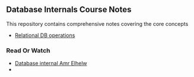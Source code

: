 ## Database Internals Course Notes
This repository contains comprehensive notes covering the core concepts
- [Relational DB operations]()



### Read Or Watch
- [Database internal Amr Elhelw](https://www.youtube.com/playlist?list=PLE8kQVoC67PzGwMMsSk3C8MvfAqcYjusF)
- 
